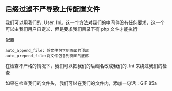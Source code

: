 ## 后缀过滤不严导致上传配置文件
我们可以用我们的. User. Ini。这一个方法对我们的中间件没有任何要求，这一个可以由我们用户自定义，但是要求我们目录下有 php 文件才能执行

配置
```
auto_append_file: 将文件包含到页面的顶部
auto_prepend_file:将文件包含到页面的底部
```

在检查不严格的情况下，我们可以把我们的后缀名改成我们的. Ini 来绕过我们的检查

如果在检查我们的文件头，我们可以在我们的文件内，添加一句话：GIF 85a